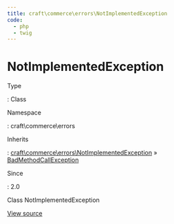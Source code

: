 ```yaml
---
title: craft\commerce\errors\NotImplementedException
code:
  - php
  - twig
---
```


# NotImplementedException

Type

:   Class

Namespace

:   craft\commerce\errors

Inherits

:   [craft\commerce\errors\NotImplementedException](craft-commerce-errors-notimplementedexception.md) &raquo;
[BadMethodCallException](http://php.net/class.badmethodcallexception)

Since

:   2.0



Class NotImplementedException





[View source](https://github.com/craftcms/commerce/blob/master/src/errors/NotImplementedException.php)














